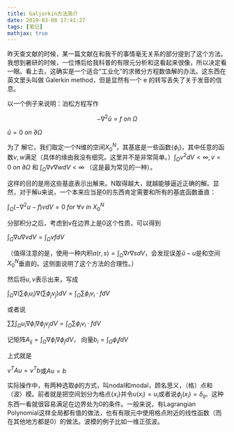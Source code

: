 ```yaml
---
title: Galjorkin方法简介
date: 2019-03-08 17:41:27
tags: [笔记]
mathjax: true
---
```


昨天查文献的时候，某一篇文献在和我干的事情毫无关系的部分提到了这个方法。我想到暑研的时候，一位博后给我科普的有限元分析和这看起来很像，所以决定看一眼。看上去，这确实是一个适合“工业化”的求微分方程数值解的办法。这东西在英文里头叫做 Galerkin method，但是显然有一个 e 的转写丢失了关于发音的信息。

<!--more-->

以一个例子来说明：泊松方程写作

$$-\nabla^2\tilde{u}=f\ on \ \Omega$$

$\tilde{u} = 0\ on\ \partial \Omega$ 

为了 解它，我们取定一个N维的空间$X_0^N$，其基底是一些函数$\left\{\phi_i\right\}$，其中任意的函数$v ,w$满足（具体的缘由我没有细究。这里并不是非常简单。）$\int_\Omega v^2dV<\infty, v=0 \ on\ \partial\Omega$ 和 $\int_\Omega \nabla v\nabla wdV<\infty$ （这是最为常见的一种）。

这样的目的是用这些基底表示出解来。N取得越大，就越能够逼近正确的解。显然，对于解$u$来说，一个本来应当是0的东西肯定需要和所有的基底函数垂直：

$\int_\Omega (-\nabla^2 u-f)vdV=0\ for\ \forall v\ in\ X_0^N$

分部积分之后，考虑到v在边界上是0这个性质，可以得到

$\int_\Omega \nabla u\nabla vdV=\int_\Omega vfdV$

（值得注意的是，使用一种内积$a(r, s)=\int_\Omega\nabla r\nabla sdV$，会发现误差$\tilde{u}-u$是和空间$X_0^N$垂直的。这侧面说明了这个方法的合理性。）

然后将$u, v$表示出来，写成

$\int_\Omega \nabla(\sum\phi_iu_i)\nabla(\sum\phi_jv_j)dV=\int_\Omega\sum\phi_iv_i\cdot fdV$

或者说

$\sum\sum\int_{\Omega}u_i\nabla \phi_i\nabla\phi_jv_jdV=\int_\Omega\sum\phi_iv_i\cdot fdV$

记矩阵$A_{ij}=\int_\Omega\nabla\phi_i\nabla\phi_jdV$， 向量$b_i=\int_\Omega\phi_ifdV$

上式就是

$v^TAu=v^Tb$或$Au=b$

实际操作中，有两种选取$\phi$的方式，叫nodal和modal，顾名思义，（格）点和（波）模。前者就是把空间划分为格点$\left\{x_i\right\}$并令$u(x_i)=u_i$或者说$\phi_j(x_i)=\delta_{ij}$。这种东西一看就很容易满足在边界处为0的条件。一般来说，有Lagrangian Polynomial这样全局都有值的做法，也有有限元中使用格点附近的线性函数（而在其他地方都是0）的做法。波模的例子比如一维正弦波。

